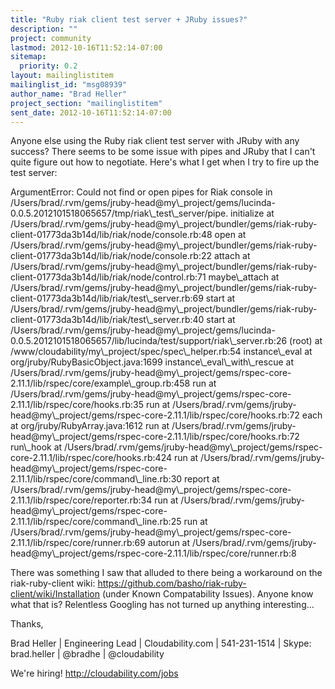 ```yaml
---
title: "Ruby riak client test server + JRuby issues?"
description: ""
project: community
lastmod: 2012-10-16T11:52:14-07:00
sitemap:
  priority: 0.2
layout: mailinglistitem
mailinglist_id: "msg08939"
author_name: "Brad Heller"
project_section: "mailinglistitem"
sent_date: 2012-10-16T11:52:14-07:00
---
```



Anyone else using the Ruby riak client test server with JRuby with any success? 
There seems to be some issue with pipes and JRuby that I can't quite figure out 
how to negotiate. Here's what I get when I try to fire up the test server:

ArgumentError: Could not find or open pipes for Riak console in 
/Users/brad/.rvm/gems/jruby-head@my\\_project/gems/lucinda-0.0.5.2012101518065657/tmp/riak\\_test\\_server/pipe.
 initialize at 
/Users/brad/.rvm/gems/jruby-head@my\\_project/bundler/gems/riak-ruby-client-01773da3b14d/lib/riak/node/console.rb:48
 open at 
/Users/brad/.rvm/gems/jruby-head@my\\_project/bundler/gems/riak-ruby-client-01773da3b14d/lib/riak/node/console.rb:22
 attach at 
/Users/brad/.rvm/gems/jruby-head@my\\_project/bundler/gems/riak-ruby-client-01773da3b14d/lib/riak/node/control.rb:71
 maybe\\_attach at 
/Users/brad/.rvm/gems/jruby-head@my\\_project/bundler/gems/riak-ruby-client-01773da3b14d/lib/riak/test\\_server.rb:69
 start at 
/Users/brad/.rvm/gems/jruby-head@my\\_project/bundler/gems/riak-ruby-client-01773da3b14d/lib/riak/test\\_server.rb:40
 start at 
/Users/brad/.rvm/gems/jruby-head@my\\_project/gems/lucinda-0.0.5.2012101518065657/lib/lucinda/test/support/riak\\_server.rb:26
 (root) at 
/www/cloudability/my\\_project/spec/spec\\_helper.rb:54
 instance\\_eval at org/jruby/RubyBasicObject.java:1699
 instance\\_eval\\_with\\_rescue at 
/Users/brad/.rvm/gems/jruby-head@my\\_project/gems/rspec-core-2.11.1/lib/rspec/core/example\\_group.rb:458
 run at 
/Users/brad/.rvm/gems/jruby-head@my\\_project/gems/rspec-core-2.11.1/lib/rspec/core/hooks.rb:35
 run at 
/Users/brad/.rvm/gems/jruby-head@my\\_project/gems/rspec-core-2.11.1/lib/rspec/core/hooks.rb:72
 each at org/jruby/RubyArray.java:1612
 run at 
/Users/brad/.rvm/gems/jruby-head@my\\_project/gems/rspec-core-2.11.1/lib/rspec/core/hooks.rb:72
 run\\_hook at 
/Users/brad/.rvm/gems/jruby-head@my\\_project/gems/rspec-core-2.11.1/lib/rspec/core/hooks.rb:424
 run at 
/Users/brad/.rvm/gems/jruby-head@my\\_project/gems/rspec-core-2.11.1/lib/rspec/core/command\\_line.rb:30
 report at 
/Users/brad/.rvm/gems/jruby-head@my\\_project/gems/rspec-core-2.11.1/lib/rspec/core/reporter.rb:34
 run at 
/Users/brad/.rvm/gems/jruby-head@my\\_project/gems/rspec-core-2.11.1/lib/rspec/core/command\\_line.rb:25
 run at 
/Users/brad/.rvm/gems/jruby-head@my\\_project/gems/rspec-core-2.11.1/lib/rspec/core/runner.rb:69
 autorun at 
/Users/brad/.rvm/gems/jruby-head@my\\_project/gems/rspec-core-2.11.1/lib/rspec/core/runner.rb:8

There was something I saw that alluded to there being a workaround on the 
riak-ruby-client wiki: 
https://github.com/basho/riak-ruby-client/wiki/Installation (under Known 
Compatability Issues). Anyone know what that is? Relentless Googling has not 
turned up anything interesting…

Thanks,

Brad Heller | Engineering Lead | Cloudability.com | 541-231-1514 | Skype: 
brad.heller | @bradhe | @cloudability

We're hiring! http://cloudability.com/jobs

